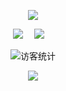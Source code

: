 <!-- markdownlint-disable MD033 MD041 -->

<p align="center">
  <img src="https://readme-typing-svg.demolab.com/?lines=Welcome to Siboor!;Focus+on+service!&font=Fira%20Code&center=true&width=420&height=50&duration=4000&pause=1500&size=29">
</p>

<!-- profile logo 个人资料徽标 -->
<div align="center">
  <a href="https://www.youtube.com/@siboor3dprinterkit/videos"><img src="https://img.shields.io/badge/youtube-%E6%B2%B9%E7%AE%A1-c32136"></a>&emsp;
  <a href="https://space.bilibili.com/241620007"><img src="https://img.shields.io/badge/bilibili-B%E7%AB%99-ff69b4"></a>&emsp;  
  
<!-- visitor statistics logo 访客数统计徽标 -->
  <img src="https://visitor-badge.glitch.me/badge?page_id=Lzhikai" alt="访客统计" /></div>
  
<p align="center">
  <a href="https://discord.gg/qYaH3P9DZt" alt="Discord" title="Dev Pro Tips Discussion & Support Server">
    <img src="https://img.shields.io/discord/819650821314052106?color=7289DA&logo=discord&logoColor=white&style=for-the-badge"/></a>
  
</p>
<!-- markdownlint-enable MD033 -->
